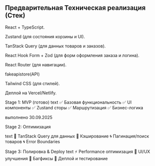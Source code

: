 ## Предварительная Техническая реализация (Стек)

React + TypeScript.

Zustand (для состояния корзины и UI).

TanStack Query (для данных товаров и заказов).

React Hook Form + Zod (для форм оформления заказа и логина).

React Router (для навигации).

fakeapistore(API)

Tailwind CSS (для стилей).

Деплой на Vercel/Netlify.

Stage 1: MVP (готово)
text
✅ Базовая функциональность
✅ UI компоненты
✅ Zustand сторы
✅ Маршрутизация
✅ Бизнес-логика

выполнено 30.09.2025

Stage 2: Оптимизация

text
🔄 TanStack Query для данных
🔄 Кэширование
🌀 Пагинация/поиск товаров
🌀 Error Boundaries

Stage 3: Полировка & Deploy
text
⚡ Performance оптимизация
🎨 UI/UX улучшения
🐛 Багфиксы
🚀 Деплой и тестирование
